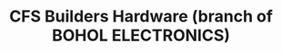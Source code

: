 ---
title: "CFS Builders Hardware (branch of BOHOL ELECTRONICS)"
url: /tagbilaran-city/cfs-builders-hardware-branch-of-bohol-electronics/
shop: hardware
---